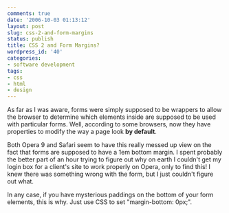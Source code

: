 ```yaml
---
comments: true
date: '2006-10-03 01:13:12'
layout: post
slug: css-2-and-form-margins
status: publish
title: CSS 2 and Form Margins?
wordpress_id: '40'
categories:
- software development
tags:
- css
- html
- design
---
```


As far as I was aware, forms were simply supposed to be wrappers to allow the browser to determine which elements inside are supposed to be used with particular forms. Well, according to some browsers, now they have properties to modify the way a page look <strong>by default</strong>. 

Both Opera 9 and Safari seem to have this really messed up view on the fact that forms are supposed to have a 1em bottom margin. I spent probably the better part of an hour trying to figure out why on earth I couldn't get my login box for a client's site to work properly on Opera, only to find this! I knew there was something wrong with the form, but I just couldn't figure out what. 

In any case, if you have mysterious paddings on the bottom of your form elements, this is why. Just use CSS to set "margin-bottom: 0px;". 
